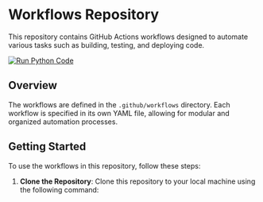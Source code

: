 # Workflows Repository

This repository contains GitHub Actions workflows designed to automate various tasks such as building, testing, and deploying code.

[![Run Python Code](https://github.com/vineetranaji/github-workflows/actions/workflows/python%20run.yml/badge.svg)](https://github.com/vineetranaji/github-workflows/actions/workflows/python%20run.yml)

## Overview

The workflows are defined in the `.github/workflows` directory. Each workflow is specified in its own YAML file, allowing for modular and organized automation processes.

## Getting Started

To use the workflows in this repository, follow these steps:

1. **Clone the Repository**: 
   Clone this repository to your local machine using the following command:

